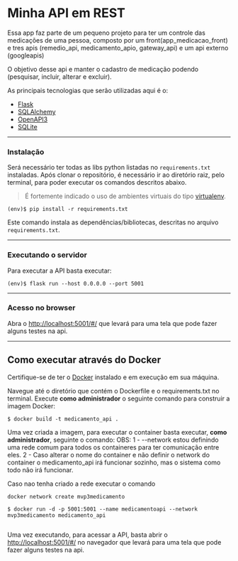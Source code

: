 # Minha API em REST

Essa app faz parte de um pequeno projeto para ter um controle das medicações de uma pessoa, composto por um front(app_medicacao_front) e tres apis (remedio_api, medicamento_apio, gateway_api) e um api externo (googleapis)

O objetivo desse api e manter o cadastro de medicação podendo (pesquisar, incluir, alterar e excluir).

As principais tecnologias que serão utilizadas aqui é o:
 - [Flask](https://flask.palletsprojects.com/en/2.3.x/)
 - [SQLAlchemy](https://www.sqlalchemy.org/)
 - [OpenAPI3](https://swagger.io/specification/)
 - [SQLite](https://www.sqlite.org/index.html)

---
### Instalação


Será necessário ter todas as libs python listadas no `requirements.txt` instaladas.
Após clonar o repositório, é necessário ir ao diretório raiz, pelo terminal, para poder executar os comandos descritos abaixo.

> É fortemente indicado o uso de ambientes virtuais do tipo [virtualenv](https://virtualenv.pypa.io/en/latest/installation.html).

```
(env)$ pip install -r requirements.txt
```

Este comando instala as dependências/bibliotecas, descritas no arquivo `requirements.txt`.

---
### Executando o servidor


Para executar a API  basta executar:

```
(env)$ flask run --host 0.0.0.0 --port 5001
```


---
### Acesso no browser

Abra o [http://localhost:5001/#/](http://localhost:5001/#/) que levará para uma tela que pode fazer alguns testes na api.



---
## Como executar através do Docker

Certifique-se de ter o [Docker](https://docs.docker.com/engine/install/) instalado e em execução em sua máquina.

Navegue até o diretório que contém o Dockerfile e o requirements.txt no terminal.
Execute **como administrador** o seguinte comando para construir a imagem Docker:

```
$ docker build -t medicamento_api .
```

Uma vez criada a imagem, para executar o container basta executar, **como administrador**, seguinte o comando:
OBS: 1 - --network estou definindo uma rede comum para todos os containeres para ter comunicação entre eles.
     2 - Caso alterar o nome do container e não definir o network do container o medicamento_api irá funcionar sozinho, mas o sistema como todo não irá funcionar. 

Caso nao tenha criado a rede executar o comando
```
docker network create mvp3medicamento
```

```
$ docker run -d -p 5001:5001 --name medicamentoapi --network mvp3medicamento medicamento_api
  
```

Uma vez executando, para acessar a API, basta abrir o [http://localhost:5001/#/](http://localhost:5001/#/) no navegador que levará para uma tela que pode fazer alguns testes na api.
